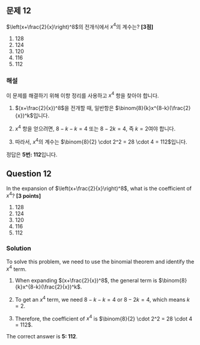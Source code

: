 

## 문제 12
$\left(x+\frac{2}{x}\right)^8$의 전개식에서 $x^4$의 계수는? **[3점]**

1. 128
2. 124
3. 120
4. 116
5. 112

### 해설
이 문제를 해결하기 위해 이항 정리를 사용하고 $x^4$ 항을 찾아야 합니다.

1. $(x+\frac{2}{x})^8$을 전개할 때, 일반항은 $\binom{8}{k}x^{8-k}(\frac{2}{x})^k$입니다.

2. $x^4$ 항을 얻으려면, $8-k-k=4$ 또는 $8-2k=4$, 즉 $k=2$여야 합니다.

3. 따라서, $x^4$의 계수는 $\binom{8}{2} \cdot 2^2 = 28 \cdot 4 = 112$입니다.

정답은 **5번: 112**입니다.

## Question 12
In the expansion of $\left(x+\frac{2}{x}\right)^8$, what is the coefficient of $x^4$? **[3 points]**

1. 128
2. 124
3. 120
4. 116
5. 112

### Solution
To solve this problem, we need to use the binomial theorem and identify the $x^4$ term.

1. When expanding $(x+\frac{2}{x})^8$, the general term is $\binom{8}{k}x^{8-k}(\frac{2}{x})^k$.

2. To get an $x^4$ term, we need $8-k-k=4$ or $8-2k=4$, which means $k=2$.

3. Therefore, the coefficient of $x^4$ is $\binom{8}{2} \cdot 2^2 = 28 \cdot 4 = 112$.

The correct answer is **5: 112**.